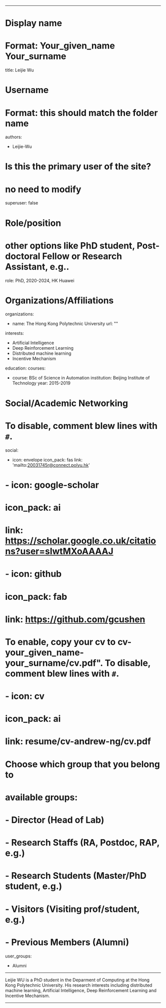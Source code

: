 
---
# Display name
# Format: Your_given_name Your_surname 
title: Leijie Wu

# Username
# Format: this should match the folder name
authors:
- Leijie-Wu

# Is this the primary user of the site?
# no need to modify 
superuser: false

# Role/position
# other options like PhD student, Post-doctoral Fellow or Research Assistant, e.g..
role: PhD, 2020-2024, HK Huawei

# Organizations/Affiliations
organizations:
- name: The Hong Kong Polytechnic University
  url: ""

interests:
- Artificial Intelligence
- Deep Reinforcement Learning
- Distributed machine learning
- Incentive Mechanism

education:
  courses:
  - course: BSc of Science in Automation
    institution: Beijing Institute of Technology
    year: 2015-2019

# Social/Academic Networking
# To disable, comment blew lines with `#`.
social:
- icon: envelope
  icon_pack: fas
  link: 'mailto:20031745r@connect.polyu.hk'
# - icon: google-scholar
#   icon_pack: ai
#   link: https://scholar.google.co.uk/citations?user=sIwtMXoAAAAJ
# - icon: github
#   icon_pack: fab
#   link: https://github.com/gcushen

# To enable, copy your cv to cv-your_given_name-your_surname/cv.pdf". To disable, comment blew lines with `#`.
# - icon: cv
#   icon_pack: ai
#   link: resume/cv-andrew-ng/cv.pdf

# Choose which group that you belong to
#  available groups:
#  - Director (Head of Lab)
#  - Research Staffs (RA, Postdoc, RAP, e.g.)
#  - Research Students (Master/PhD student, e.g.)
#  - Visitors (Visiting prof/student, e.g.)
#  - Previous Members (Alumni)
user_groups: 
- Alumni
---

Leijie WU is a PhD student in the Deparment of Computing at the Hong Kong Polytechnic University. His research interests including distributed machine learning, Artificial Intelligence, Deep Reinforcement Learning and Incentive Mechanism.

---
